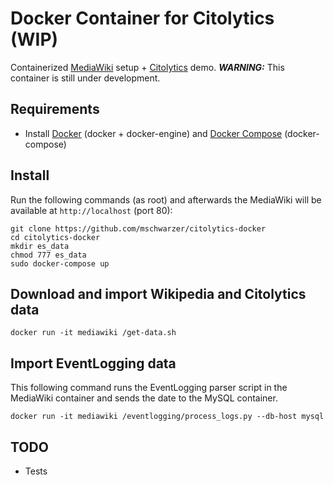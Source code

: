 # Docker Container for Citolytics (WIP)

Containerized [MediaWiki](https://mediawiki.org) setup + [Citolytics](https://github.com/wikimedia/citolytics) demo. ***WARNING:*** This container is still under development.

## Requirements

- Install [Docker](https://docs.docker.com/engine/installation/) (docker + docker-engine) and [Docker Compose](https://docs.docker.com/compose/install/) (docker-compose)

## Install

Run the following commands (as root) and afterwards the MediaWiki will be available at `http://localhost` (port 80):

```
git clone https://github.com/mschwarzer/citolytics-docker
cd citolytics-docker
mkdir es_data
chmod 777 es_data
sudo docker-compose up
```

## Download and import Wikipedia and Citolytics data

```
docker run -it mediawiki /get-data.sh
```

## Import EventLogging data

This following command runs the EventLogging parser script in the MediaWiki container and sends the date to the MySQL container.
```
docker run -it mediawiki /eventlogging/process_logs.py --db-host mysql
```

## TODO

- Tests
